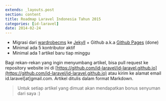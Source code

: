 ```yaml
---
extends: _layouts.post
section: content
title: Roadmap Laravel Indonesia Tahun 2015
categories: [id-laravel]
date: 2014-02-24
---
```


* Migrasi dari [wardrobecms](http://wardrobecms.com/) ke [Jekyll](http://jekyllrb.com/) + Github a.k.a [Github Pages](https://pages.github.com/) (done)
* Minimal ada 5 kontributor aktif
* Minimal ada 1 artikel baru tiap minggu

Bagi rekan-rekan yang ingin menyumbang artikel, bisa pull request ke repository website ini di [https://github.com/id-laravel/id-laravel.github.io](https://github.com/id-laravel/id-laravel.github.io) atau kirim ke alamat email id.laravel[at]gmail.com. Artikel ditulis dalam format Markdown.

> Untuk setiap artikel yang dimuat akan mendapatkan bonus senyuman dari saya :)

